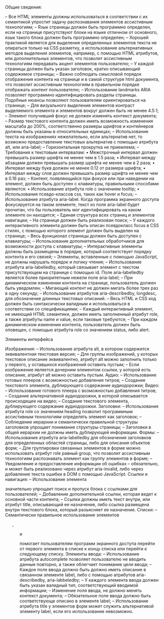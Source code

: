  Общие сведения:

  –	Все HTML элементы должны использоваться в соответствии с их семантикой упростит задачу распознавания элементов ассистивным технологиям;
  –	Язык страницы должен быть программно определен, если на странице присутствуют блоки на языке отличном от основного, язык такого блока должен быть программно определен;
  –	Хорошей практикой является для выделения определенных элементов текста не опираться только на CSS разметку, а использование альтернативных методов выделения элементов, например, с помощью HTML атрибутов, или дополнительных элементов, что позволит ассистивным технологиям передавать акцент элементов пользователю;
  –	У каждой страницы должен быть указан заголовок, кратко описывающий содержимое страницы;
  –	Важно соблюдать смысловой порядок отображения контента на странице и в самой структуре html документа, что позволит ассистивным технологиям в правильном порядке отображать контент пользователю; 
  –	Использование landmarks ARIA позволяет программно идентифицировать разделы страницы. Подобные нюансы позволяют пользователям ориентироваться на странице;
  –	Для визуального выделения элементов контраст выделяемого элемента и элементов вокруг должен быть не менее 4.5:1;
  –	Элемент получивший фокус не должен изменять контекст документа;
  –	Размер текстового контента должен иметь возможность изменения масштаба до 200%, соответственно размеры шрифтов и контейнеров должны быть указаны в относительных единицах;
  –	Использование текста на изображениях нежелательно, если альтернатив нет, то возможно предоставление текстовых альтернатив с помощью атрибута alt, или aria-label;
  –	Горизонтальная прокрутка не приемлема;
  –	Требования к текстовым интервалам:
    •	Межстрочный интервал должен превышать размер шрифта не менее чем в 1.5 раза;
    •	Интервал между абзацами должен превышать размер шрифта не менее чем в 2 раза;
    •	Интервал между букв должен не менее 0.12 от размера шрифта;
    •	Интервал между слов должен превышать размер шрифта не менее чем в 0.16 раз; 
  –	Контент, появляющийся при фокусе или при наведении на элемент, должен быть доступен с клавиатуры, правильными способами являются:
    •	Использование атрибута role с значением tooltip;
    •	Использования псевдо-классов css, таких как hover и focus;
  –	Использование атрибута aria-label. Когда программа экранного доступа фокусируется на таком элементе, текст из поля aria-label будет прочитан, что бы пользователь мог идентифицировать на каком элементе он находится;
  –	Единая структура всех страниц и элементов навигации; 
  –	На странице должен быть реализован поиск;
  –	У каждого интерактивного элемента должен быть описан псевдокласс focus в CSS стилях, с помощью которого элемент должен быть выделен на странице;
  –	Весь функционал страницы должен быть доступен с клавиатуры;
  –	Использование дополнительных обработчиков для возможности доступа с клавиатуры;
  –	Интерактивные элементы должны быть размещены в порядке, который соответствует порядку контента и его связей;
  –	Элементы, вставленные с помощью JavaScript, не должны нарушать порядок и логику чтения;
  –	Использование атрибута aria-labelledby, который связывает элемент с текстом присутствующем на странице с помощью id. Поле aria-labelledby является более приоритетным нежели поле aria-label; 
  –	При динамическом изменении контента на странице, пользователь должен быть уведомлен;
  –	Мигающий контент не должен мигать более трех раз в одну секунду;
  –	Использование атрибутов aria-describedby, longdesc, для обозначение длинных текстовых описаний.
  –	Весь HTML и CSS код должен быть синтаксически валидным и использоваться в соответствии со спецификациями;
  –	Каждый интерактивный элемент, не имеющий HTML семантики, должен иметь заполненный атрибут role, а также атрибуты name и value, если таковые требуются; 
  –	При каждом динамическом изменении контента, пользователь должен быть оповещен, с помощью атрибута role со значением status, либо alert.  

Элементы интерфейса

  Изображения:
    –	Использование атрибута alt, в котором содержится эквивалентная текстовая версия;
    –	Для группы изображений, у которых текстовое описание эквивалентно, атрибут alt можно заполнить только у первого, у оставшихся изображений оставить пустым; 
    –	Если изображение является дочерним элементом ссылки, у которой есть описание, атрибут alt можно оставить пустым.
  Аудио:
    –	Использование готовых плееров с возможностью добавления титров;
    –	Создание текстового элемента, дублирующего содержание аудиодорожки;
  Видео:
    –	Использование готового плеера с возможностью добавления титров;
    –	Создание альтернативной аудиодорожки, в которой описывается происходящее на видео;
    –	Создание текстового элемента, дублирующего содержание аудиодорожки.
  Заголовки:
    –	Использование атрибута role со значением heading позволит программным ассистивным технологиям определять элемент как заголовок;
    –	Соблюдение иерархии и семантически правильной структуры заголовков упрощает понимание структуры страницы;
    –	Заголовки в общей иерархии не должны иметь дублирующей информации.
  Формы:
    –	Использование атрибута aria-labelledby для обозначения заголовков для определенных областей страницы, либо для описания объектов форм;
    –	Для группировки связанных элементов в форме можно использовать атрибут role равный group, что позволит ассистивным технологиям распознавать элемент как группу элементов в форме;
    –	Уведомление и предоставление информации об ошибках – обязательно, и может быть реализовано через атрибут aria-invalid, либо через добавление текста ошибки в DOM с помощью JavaScript.
  Ссылки и навигация:
    –	Использование элемента <nav> значительно упрощает поиск и пропуск блока с ссылками для пользователей;
    –	Добавление дополнительной ссылки, которая ведет к основной части контента;
    –	Ссылки должны иметь текст внутри, или атрибут title, описывающий ее назначение, либо ссылка размещена внутри текстового блока, который разъясняет ее назначение.
  Списки:
    –	Семантически правильное использование элементов <ol>, <ul> и <dl> помогает пользователям программ экранного доступа перейти от первого элемента в списке к концу списка или перейти к следующему списку.
  Элементы ввода:
    –	Использование атрибута autocomplete позволяет пользователю не вводить данные повторно, а также облегчает понимание цели ввода;
    –	Каждое поле ввода должно быть должно иметь описание в связанном элементе label, либо с помощью атрибутов aria-describedby, aria-labbeledby;
    –	У каждого элемента ввода должен быть указан валидный тип, соответствующий вводимой информации;
    –	Изменение поля ввода, не должно менять контекст документа;
    –	Обязательное поле ввода должно быть соответствующе описано в элементе label;
    –	Использование атрибута title у элементов форм может служить альтернативой элементу label, если его использование невозможно.
